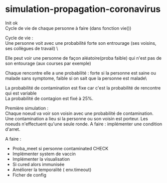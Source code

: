 # simulation-propagation-coronavirus
Init ok \
Cycle de vie de chaque personne à faire (dans fonction vie())

Cycle de vie : \
Une personne voit avec une probabilité forte son entrourage (ses voisins, ses collègues de travail) \

Elle peut voir une personne de façon aléatoire(proba faible) qui n'est pas de son entourage (aux courses par exemple)

Chaque rencontre elle a une probabilité : forte si la personne est saine ou malade sans symptome, faible si on sait que la personne est malade\

La probabilité de contamination est fixe car c'est la probabilité de rencontre qui est variable\
La probabilité de contagion est fixé à 25%.

Première simulation : \
Chaque noeud va voir son voisin avec une probabilité de contamination.
Une contamination a lieu si la personne ou son voisin est porteur.
Les noeuds n'effectuent qu'une seule ronde.
A faire : implémenter une condition d'arret.

A faire : 
- Proba_meet si personne contaminated CHECK
- Implémenter system de vaccin
- Implémenter la visualisation
- Si cured alors immunisée
- Améliorer la temporalité ( env.timeout)
- Ficher de config
